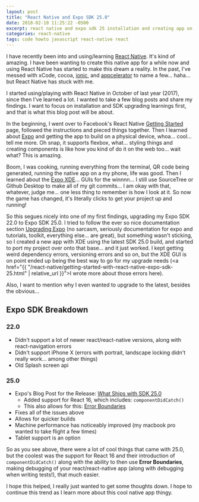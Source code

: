 ```yaml
---
layout: post
title: "React Native and Expo SDK 25.0"
date: 2018-02-10 11:25:22 -0500
excerpt: react native and expo sdk 25 installation and creating app on macOS
categories: react-native
tags: code howto javascript react-native react
---
```

I have recently been into and using/learning [React Native](https://facebook.github.io/react-native/). It's kind of amazing. I have been wanting to create this native app for a while now and using React Native has started to make this dream a reality. In the past, I've messed with xCode, cocoa, [ionic](https://ionicframework.com/), and [appcelerator](https://www.appcelerator.com) to name a few... haha... but React Native has stuck with me.  

I started using/playing with React Native in October of last year (2017), since then I've learned a lot. I wanted to take a few blog posts and share my findings. I want to focus on installation and SDK upgrading learnings first, and that is what this blog post will be about.  

In the beginning, I went over to Facebook's React Native [Getting Started](https://facebook.github.io/react-native/docs/getting-started.html) page, followed the instructions and pieced things together. Then I learned about [Expo](https://expo.io) and getting the app to build on a physical device, whoa... cool... tell me more. Oh snap, it supports flexbox, what... styling things and creating components is like how you kind of do it on the web too... wait what? This is amazing.  

Boom, I was cooking, running everything from the terminal, QR code being generated, running the native app on a my phone, life was good. Then I learned about the [Expo XDE](https://expo.io/tools#xde)... GUIs for the winnnn... I still use SourceTree or Github Desktop to make all of my git commits... I am okay with that, whatever, judge me... one less thing to remember is how I look at it. So now the game has changed, it's literally clicks to get your project up and running!  

So this segues nicely into one of my first findings, upgrading my Expo SDK 22.0 to Expo SDK 25.0. I tried to follow the ever so nice documentation section [Upgrading Expo](https://docs.expo.io/versions/latest/guides/upgrading-expo.html) (no sarcasm, seriously documentation for expo and tutorials, toolkit, everything else... are great), but something wasn't sticking, so I created a new app with XDE using the latest SDK 25.0 build, and started to port my project over onto that base... and it just worked. I kept getting weird dependency errors, versioning errors and so on, but the XDE GUI is on point ended up being the best way to go for my upgrade needs (<a href="{{ "/react-native/getting-started-with-react-native-expo-sdk-25.html" | relative_url }}">I wrote more about those errors here</a>).

Also, I want to mention why I even wanted to upgrade to the latest, besides the obvious...

## Expo SDK Breakdown

### 22.0
* Didn't support a lot of newer react/react-native versions, along with react-navigation errors
* Didn't support iPhone X (errors with portrait, landscape locking didn't really work... among other things)
* Old Splash screen api

### 25.0
* Expo's Blog Post for the Release: [What Ships with SDK 25.0](https://blog.expo.io/expo-sdk-v25-0-0-is-now-available-714d10a8c3f7)
    * Added support for React 16, which includes: `componentDidCatch()`
    * This also allows for this: [Error Boundaries](https://reactjs.org/docs/error-boundaries.html)
* Fixes all of the issues above
* Allows for quicker builds
* Machine performance has noticeably improved (my macbook pro wanted to take flight a few times)
* Tablet support is an option

So as you see above, there were a lot of cool things that came with 25.0, but the coolest was the support for React 16 and their introduction of `componentDidCatch()` along with the ability to then use **Error Boundaries**, making debugging of your react/react-native app (along with debugging when writing tests!), that much easier.  

I hope this helped, I really just wanted to get some thoughts down. I hope to continue this trend as I learn more about this cool native app thingy.  
